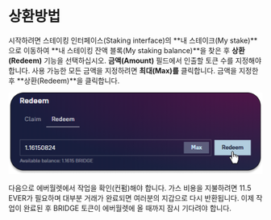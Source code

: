 # 상환방법

시작하려면 스테이킹 인터페이스(Staking interface)의 **내 스테이크(My stake)**으로 이동하여 **내 스테이킹 잔액 블록(My staking balance)**을 찾은 후 **상환(Redeem)** 기능을 선택하십시오. **금액(Amount)** 필드에서 인출할 토큰 수를 지정해야 합니다. 사용 가능한 모든 금액을 지정하려면 **최대(Max)를** 클릭합니다. 금액을 지정한 후 **상환(Redeem)**을 클릭합니다.

![](<../../../.gitbook/assets/image (24).png>)

다음으로 에버월렛에서 작업을 확인(컨펌)해야 합니다. 가스 비용을 지불하려면 11.5 EVER가 필요하며 대부분 거래가 완료되면 여러분의 지갑으로 다시 반환됩니다. 이제 작업이 완료된 후 BRIDGE 토큰이 에버월렛에 올 때까지 잠시 기다려야 합니다.
